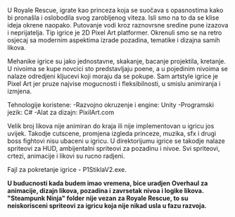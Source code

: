 U Royale Rescue, igrate kao princeza koja se suočava s opasnostima kako bi pronašla i oslobodila svog zarobljenog viteza. Isli smo na to da se klise ideja okrene naopako. Putovanje vodi kroz raznovrsne sredine pune izazova i neprijatelja.
Tip igrice je 2D Pixel Art platformer. Okrenuli smo se na retro osjecaj sa modernim aspektima izrade pozadina, tematike i dizajna samih likova. 

Mehanike igrice su jako jednostavne, skakanje, bacanje projektila, kretanje. U nivoima se kupe novcici sto predstavljaju poene, a u pojedinim nivoima se nalaze odredjeni kljucevi koji moraju da se pokupe. 
Sam artstyle igrice je Pixel Art jer pruze najvise mogucnosti i fleksibilnosti, u smislu animiranja i izmjena.

Tehnologije koristene:
  -Razvojno okruzenje i engine: Unity
  -Programski jezik: C#
  -Alat za dizajn: PixilArt.com

Velik broj likova nije animiran do kraja ili nije implementovan u igricu jos uvijek. Takodje cutscene, promjena izgleda princeze, muzika, sfx i drugi boss fightovi nisu ubaceni u igricu. 
U direktorijumu igrice se takodje nalaze spriteovi za HUD, ambijentalni spriteovi za pozadinu i nivoe.
Svi spriteovi, crtezi, animacije i likovi su rucno radjeni.

Fajl za pokretanje igrice - P1StiklaV2.exe.



**U buducnosti kada budem imao vremena, bice uradjen Overhaul za animacije, dizajn likova, pozadina i zavrsetak nivoa i logike likova.**
**"Steampunk Ninja" folder nije vezan za Royale Rescue, to su neiskorisceni spriteovi za igricu koja nije nikad usla u fazu razvoja.** 
